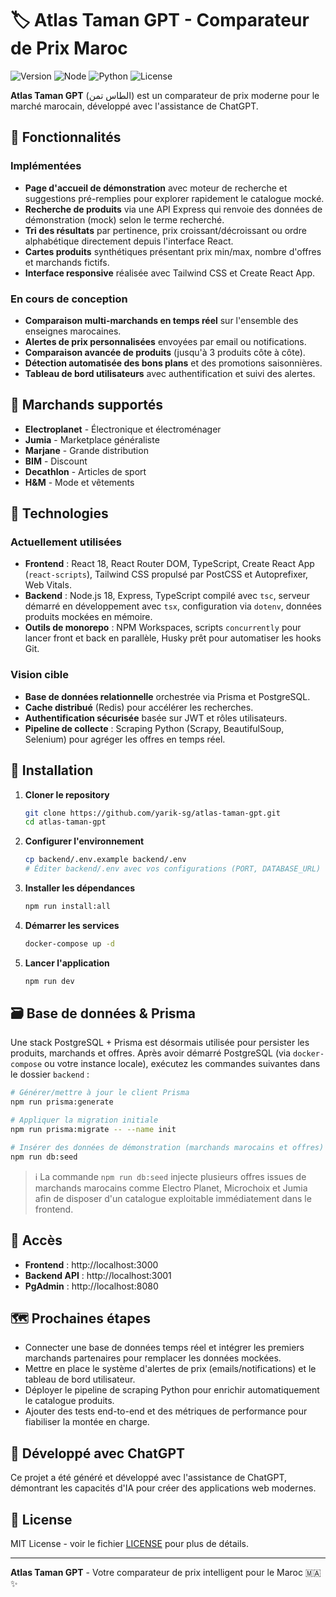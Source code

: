 # 🏷️ Atlas Taman GPT - Comparateur de Prix Maroc

![Version](https://img.shields.io/badge/version-1.0.0-blue.svg)
![Node](https://img.shields.io/badge/node-18+-green.svg)
![Python](https://img.shields.io/badge/python-3.11+-green.svg)
![License](https://img.shields.io/badge/license-MIT-blue.svg)

**Atlas Taman GPT** (الطاس تمن) est un comparateur de prix moderne pour le marché marocain, développé avec l'assistance de ChatGPT.

## 🚀 Fonctionnalités

### Implémentées


- **Page d'accueil de démonstration** avec moteur de recherche et suggestions pré-remplies pour explorer rapidement le catalogue mocké.
- **Recherche de produits** via une API Express qui renvoie des données de démonstration (mock) selon le terme recherché.
- **Tri des résultats** par pertinence, prix croissant/décroissant ou ordre alphabétique directement depuis l'interface React.
- **Cartes produits** synthétiques présentant prix min/max, nombre d'offres et marchands fictifs.
- **Interface responsive** réalisée avec Tailwind CSS et Create React App.


### En cours de conception

- **Comparaison multi-marchands en temps réel** sur l'ensemble des enseignes marocaines.
- **Alertes de prix personnalisées** envoyées par email ou notifications.
- **Comparaison avancée de produits** (jusqu'à 3 produits côte à côte).
- **Détection automatisée des bons plans** et des promotions saisonnières.
- **Tableau de bord utilisateurs** avec authentification et suivi des alertes.

## 🛒 Marchands supportés

- **Electroplanet** - Électronique et électroménager
- **Jumia** - Marketplace généraliste
- **Marjane** - Grande distribution
- **BIM** - Discount
- **Decathlon** - Articles de sport
- **H&M** - Mode et vêtements

## 🔧 Technologies

### Actuellement utilisées


- **Frontend** : React 18, React Router DOM, TypeScript, Create React App (`react-scripts`), Tailwind CSS propulsé par PostCSS et Autoprefixer, Web Vitals.
- **Backend** : Node.js 18, Express, TypeScript compilé avec `tsc`, serveur démarré en développement avec `tsx`, configuration via `dotenv`, données produits mockées en mémoire.
- **Outils de monorepo** : NPM Workspaces, scripts `concurrently` pour lancer front et back en parallèle, Husky prêt pour automatiser les hooks Git.


### Vision cible

- **Base de données relationnelle** orchestrée via Prisma et PostgreSQL.
- **Cache distribué** (Redis) pour accélérer les recherches.
- **Authentification sécurisée** basée sur JWT et rôles utilisateurs.
- **Pipeline de collecte** : Scraping Python (Scrapy, BeautifulSoup, Selenium) pour agréger les offres en temps réel.

## 🚀 Installation

1. **Cloner le repository**
   ```bash
   git clone https://github.com/yarik-sg/atlas-taman-gpt.git
   cd atlas-taman-gpt
   ```

2. **Configurer l'environnement**
   ```bash
   cp backend/.env.example backend/.env
   # Éditer backend/.env avec vos configurations (PORT, DATABASE_URL)
   ```

3. **Installer les dépendances**
   ```bash
   npm run install:all
   ```

4. **Démarrer les services**
   ```bash
   docker-compose up -d
   ```

5. **Lancer l'application**
   ```bash
   npm run dev
   ```

## 🗃️ Base de données & Prisma

Une stack PostgreSQL + Prisma est désormais utilisée pour persister les produits, marchands et offres. Après avoir démarré PostgreSQL (via `docker-compose` ou votre instance locale), exécutez les commandes suivantes dans le dossier `backend` :

```bash
# Générer/mettre à jour le client Prisma
npm run prisma:generate

# Appliquer la migration initiale
npm run prisma:migrate -- --name init

# Insérer des données de démonstration (marchands marocains et offres)
npm run db:seed
```

> ℹ️ La commande `npm run db:seed` injecte plusieurs offres issues de marchands marocains comme Electro Planet, Microchoix et Jumia afin de disposer d'un catalogue exploitable immédiatement dans le frontend.

## 📱 Accès

- **Frontend** : http://localhost:3000
- **Backend API** : http://localhost:3001
- **PgAdmin** : http://localhost:8080

## 🗺️ Prochaines étapes

- Connecter une base de données temps réel et intégrer les premiers marchands partenaires pour remplacer les données mockées.
- Mettre en place le système d'alertes de prix (emails/notifications) et le tableau de bord utilisateur.
- Déployer le pipeline de scraping Python pour enrichir automatiquement le catalogue produits.
- Ajouter des tests end-to-end et des métriques de performance pour fiabiliser la montée en charge.

## 🤖 Développé avec ChatGPT

Ce projet a été généré et développé avec l'assistance de ChatGPT, démontrant les capacités d'IA pour créer des applications web modernes.

## 📄 License

MIT License - voir le fichier [LICENSE](LICENSE) pour plus de détails.

---

**Atlas Taman GPT** - Votre comparateur de prix intelligent pour le Maroc 🇲🇦 ✨

